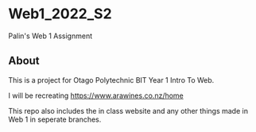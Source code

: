 # Web1_2022_S2
Palin's Web 1 Assignment

## About

This is a project for Otago Polytechnic BIT Year 1 Intro To Web.

I will be recreating https://www.arawines.co.nz/home

This repo also includes the in class website and any other things made in Web 1 in seperate branches.
